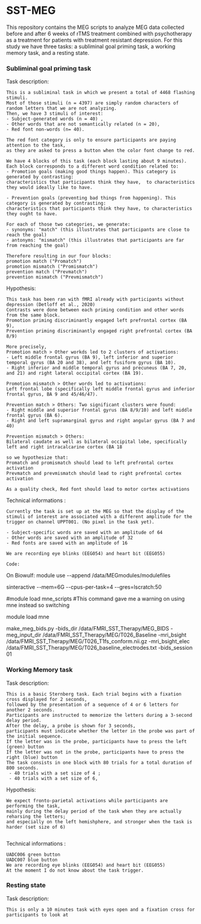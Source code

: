 # SST-MEG
This repository contains the MEG scripts to analyze MEG data collected before and after 6 weeks of rTMS treatment combined with psychotherapy as a treatment for patients with treatment resistant depression. 
For this study we have three tasks: a subliminal goal priming task, a working memory task, and a resting state.

### Subliminal goal priming task 


Task description:

```
This is a subliminal task in which we present a total of 4468 flashing stimuli.
Most of those stimuli (n = 4397) are simply random characters of random letters that we are not analyzing.
Then, we have 3 stimuli of interest:
- Subject-generated words (n = 40) ,
- Other words that are not semantically related (n = 20),
- Red font non-words (n= 40).

The red font category is only to ensure participants are paying attention to the task,
as they are asked to press a button when the color font change to red.

We have 4 blocks of this task (each block lasting about 9 minutes).
Each block corresponds to a different word condition related to:
- Promotion goals (making good things happen). This category is generated by contrasting:
characteristics that participants think they have,  to characteristics they would ideally like to have.

- Prevention goals (preventing bad things from happening). This category is generated by contrasting:
characteristics that participants think they have, to characteristics they ought to have.

For each of those two categories, we generate:
- synonyms: "match" (this illustrates that participants are close to reach the goal)
- antonyms: "mismatch" (this illustrates that participants are far from reaching the goal)

Therefore resulting in our four blocks:
promotion match ("Promatch")
promotion mismatch ("Promismatch")
prevention match ("Prevmatch")
prevention mismatch ("Prevmismatch")
```

Hypothesis:


```
This task has been ran with fMRI already with participants without depression (Detloff et al., 2020)
Contrasts were done between each priming condition and other words from the same block.
Promotion priming discriminantly engaged left prefrontal cortex (BA 9),
Prevention priming discriminantly engaged right prefrontal cortex (BA 8/9)

More precisely,
Promotion match > Other workds led to 2 clusters of activations:
- Left middle frontal gyrus (BA 9), left inferior and superior temporal gyrus (BA 20 and 38), and left fusiform gyrus (BA 10).
- Right inferior and middle temporal gyrus and precuneus (BA 7, 20, and 21) and right lateral occipital cortex (BA 19).

Promotion mismatch > Other words led to activations:
Left frontal lobe (specifically left middle frontal gyrus and inferior frontal gyrus, BA 9 and 45/46/47).

Prevention match > Others: Two significant clusters were found:
- Right middle and superior frontal gyrus (BA 8/9/10) and left middle frontal gyrus (BA 6).
- Right and left supramarginal gyrus and right angular gyrus (BA 7 and 40)

Prevention mismatch > Others: 
Bilateral caudate as well as bilateral occipital lobe, specifically left and right intracalcarine cortex (BA 18

so we hypothesize that:
Promatch and promismatch should lead to left prefrontal cortex activation
Prevmatch and prevmismatch should lead to right prefrontal cortex activation

As a quality check, Red font should lead to motor cortex activations
```


Technical informations :


```
Currently the task is set up at the MEG so that the display of the stimuli of interest are associated with a different amplitude for the trigger on channel UPPT001. (No pixel in the task yet).

- Subject-specific words are saved with an amplitude of 64
- Other words are saved with an amplitude of 32
- Red fonts are saved with an amplitude of 16

We are recording eye blinks (EEG054) and heart bit (EEG055) 

Code: 
```

On Biowulf: 
module use --append /data/MEGmodules/modulefiles

sinteractive --mem=6G --cpus-per-task=4 --gres=lscratch:50

#module load mne_scripts
#This command gave me a warning on using mne instead so switching

module load mne

make_meg_bids.py -bids_dir /data/FMRI_SST_Therapy/MEG_BIDS -meg_input_dir /data/FMRI_SST_Therapy/MEG/T026_Baseline -mri_bsight /data/FMRI_SST_Therapy/MEG/T026_T1fs_conform.nii.gz -mri_bsight_elec /data/FMRI_SST_Therapy/MEG/T026_baseline_electrodes.txt -bids_session 01




### Working Memory task 

Task description:

```
This is a basic Sternberg task. Each trial begins with a fixation cross displayed for 2 seconds,
followed by the presentation of a sequence of 4 or 6 letters for another 2 seconds.
Participants are instructed to memorize the letters during a 3-second delay period.
After the delay, a probe is shown for 3 seconds,
participants must indicate whether the letter in the probe was part of the initial sequence.
If the letter was in the probe, participants have to press the left (green) button
If the letter was not in the probe, participants have to press the right (blue) button
The task consists in one block with 80 trials for a total duration of 800 seconds. 
 - 40 trials with a set size of 4 ;
 - 40 trials with a set size of 6, 

```

Hypothesis:


```
We expect fronto-parietal activations while participants are performing the task,
mainly during the delay period of the task when they are actually reharsing the letters;
and especially on the left hemishphere, and stronger when the task is harder (set size of 6)


```


Technical informations :
```
UADC006 green button
UADC007 blue button
We are recording eye blinks (EEG054) and heart bit (EEG055) 
At the moment I do not know about the task trigger.

```

### Resting state 


Task description:

```
This is only a 10 minutes task with eyes open and a fixation cross for participants to look at
